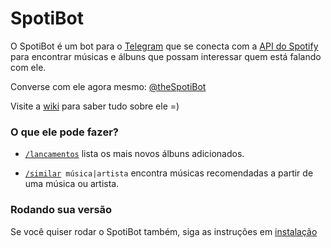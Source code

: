 # SpotiBot

O SpotiBot é um bot para o [Telegram](https://telegram.org/) que se conecta com a [API do Spotify](https://developer.spotify.com/documentation/web-api/) para encontrar músicas e álbuns que possam interessar quem está falando com ele.

Converse com ele agora mesmo: [@theSpotiBot](http://t.me/theSpotiBot)

Visite a [wiki](https://github.com/GabrielaMoreira/SpotiBot/wiki) para saber tudo sobre ele =)

### O que ele pode fazer?

* [`/lancamentos`](https://github.com/GabrielaMoreira/SpotiBot/wiki/Lançamentos) lista os mais novos álbuns adicionados.

* [`/similar`](https://github.com/GabrielaMoreira/SpotiBot/wiki/Similar)` música|artista` encontra músicas recomendadas a partir de uma música ou artista.

### Rodando sua versão

Se você quiser rodar o SpotiBot também, siga as instruções em [instalação](https://github.com/GabrielaMoreira/SpotiBot/wiki/Instalação)
